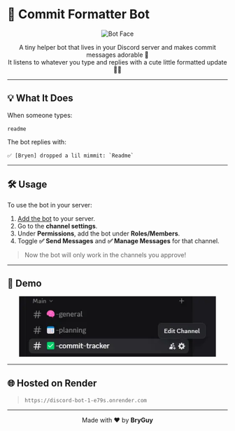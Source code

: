 # 🍼 Commit Formatter Bot

<p align="center">
  <img src="./images/DISCORD-BOT.avif" alt="Bot Face" width="180" />
</p>

<p align="center">
  A tiny helper bot that lives in your Discord server and makes commit messages adorable 🧸 <br>
  It listens to whatever you type and replies with a cute little formatted update 💬✨
</p>

---

## 💡 What It Does

When someone types:

```
readme
```

The bot replies with:

```
✅ [Bryen] dropped a lil mimmit: `Readme`
```

---

## 🛠 Usage

To use the bot in your server:

1. [Add the bot](https://discord.com/oauth2/authorize?client_id=1372387773062844436&scope=bot&permissions=345152) to your server.
2. Go to the **channel settings**.
3. Under **Permissions**, add the bot under **Roles/Members**.
4. Toggle **✅ Send Messages** and **✅ Manage Messages** for that channel.

> Now the bot will only work in the channels you approve!

---

## 📸 Demo

<p align="center">
  <img src="./images/BotUsage.webp" alt="Bot Usage Demo" width="450" />
</p>

---

## 🌐 Hosted on Render

> `https://discord-bot-1-e79s.onrender.com`

---

<p align="center">
  Made with ❤️ by <strong>BryGuy</strong>
</p>
